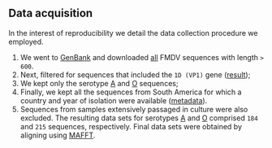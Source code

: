 ## Data acquisition
In the interest of reproducibility we detail the data collection procedure we employed.

1. We went to [GenBank](https://www.ncbi.nlm.nih.gov/genbank/) and downloaded [all](https://github.com/maxbiostat/FMDV_AMERICA/blob/master/DATA/SEQUENCES/data_acquisition/all_fmdv.gb) FMDV sequences with length `> 600`. 
2. Next, filtered for sequences that included the `1D (VP1)` gene ([result](https://github.com/maxbiostat/FMDV_AMERICA/blob/master/DATA/SEQUENCES/data_acquisition/VP1.fasta));
3. We kept only the serotype [A](https://github.com/maxbiostat/FMDV_AMERICA/blob/master/DATA/SEQUENCES/data_acquisition/SA_serotype_A.gb) and [O](https://github.com/maxbiostat/FMDV_AMERICA/blob/master/DATA/SEQUENCES/data_acquisition/SA_serotype_O.gb) sequences;
4. Finally, we kept all the sequences from South America for which a country and year of isolation were available ([metadata](https://github.com/maxbiostat/FMDV_AMERICA/blob/master/DATA/SEQUENCES/data_acquisition/VP1_serotypesA%26O_SA_metadata.csv)). 
5. Sequences from samples extensively passaged in culture were also excluded. 
The resulting data sets for serotypes [A](https://github.com/maxbiostat/FMDV_AMERICA/blob/master/DATA/SEQUENCES/serotype_A_VP1_renamed_unaligned.fasta) and [O](https://github.com/maxbiostat/FMDV_AMERICA/blob/master/DATA/SEQUENCES/serotype_A_VP1_renamed_unaligned.fasta) comprised `184` and `215` sequences, respectively. 
Final data sets were obtained by aligning using [MAFFT](http://mafft.cbrc.jp/alignment/software/).
